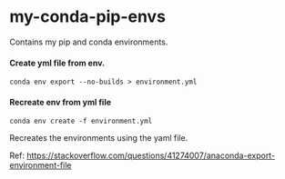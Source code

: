 # my-conda-pip-envs
Contains my pip and conda environments.

#### Create yml file from env.
`conda env export --no-builds > environment.yml`

#### Recreate env from yml file
`conda env create -f environment.yml`

Recreates the environments using the yaml file.

Ref: https://stackoverflow.com/questions/41274007/anaconda-export-environment-file
